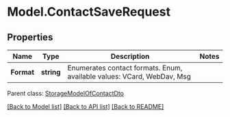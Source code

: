 # Model.ContactSaveRequest
## Properties
Name | Type | Description | Notes
------------ | ------------- | ------------- | -------------
**Format** | **string** | Enumerates contact formats. Enum, available values: VCard, WebDav, Msg | 

 Parent class: [StorageModelOfContactDto](StorageModelOfContactDto.md)

[[Back to Model list]](README.md#documentation-for-models) [[Back to API list]](README.md#documentation-for-api-endpoints) [[Back to README]](README.md)


